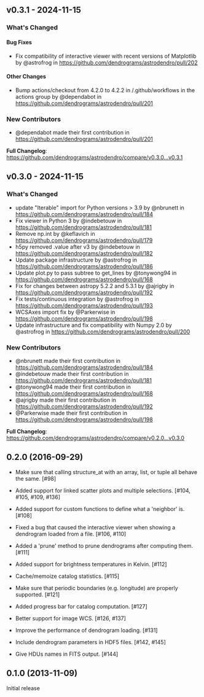 ## v0.3.1 - 2024-11-15

<!-- Release notes generated using configuration in .github/release.yml at main -->
### What's Changed

#### Bug Fixes

* Fix compatibility of interactive viewer with recent versions of Matplotlib by @astrofrog in https://github.com/dendrograms/astrodendro/pull/202

#### Other Changes

* Bump actions/checkout from 4.2.0 to 4.2.2 in /.github/workflows in the actions group by @dependabot in https://github.com/dendrograms/astrodendro/pull/201

### New Contributors

* @dependabot made their first contribution in https://github.com/dendrograms/astrodendro/pull/201

**Full Changelog**: https://github.com/dendrograms/astrodendro/compare/v0.3.0...v0.3.1

## v0.3.0 - 2024-11-15

<!-- Release notes generated using configuration in .github/release.yml at main -->
### What's Changed

* update "Iterable" import for Python versions > 3.9 by @nbrunett in https://github.com/dendrograms/astrodendro/pull/184
* Fix viewer in Python 3 by @indebetouw in https://github.com/dendrograms/astrodendro/pull/181
* Remove np.int by @keflavich in https://github.com/dendrograms/astrodendro/pull/179
* h5py removed .value after v3 by @indebetouw in https://github.com/dendrograms/astrodendro/pull/182
* Update package infrastructure by @astrofrog in https://github.com/dendrograms/astrodendro/pull/186
* Update plot.py to pass subtree to get_lines by @tonywong94 in https://github.com/dendrograms/astrodendro/pull/168
* Fix for changes between astropy 5.2.2 and 5.3.1 by @ajrigby in https://github.com/dendrograms/astrodendro/pull/192
* Fix tests/continuous integration by @astrofrog in https://github.com/dendrograms/astrodendro/pull/193
* WCSAxes import fix by @Parkerwise in https://github.com/dendrograms/astrodendro/pull/198
* Update infrastructure and fix compatibility with Numpy 2.0 by @astrofrog in https://github.com/dendrograms/astrodendro/pull/200

### New Contributors

* @nbrunett made their first contribution in https://github.com/dendrograms/astrodendro/pull/184
* @indebetouw made their first contribution in https://github.com/dendrograms/astrodendro/pull/181
* @tonywong94 made their first contribution in https://github.com/dendrograms/astrodendro/pull/168
* @ajrigby made their first contribution in https://github.com/dendrograms/astrodendro/pull/192
* @Parkerwise made their first contribution in https://github.com/dendrograms/astrodendro/pull/198

**Full Changelog**: https://github.com/dendrograms/astrodendro/compare/v0.2.0...v0.3.0

## 0.2.0 (2016-09-29)

- Make sure that calling structure_at with an array, list, or tuple all behave the same. [#98]
  
- Added support for linked scatter plots and multiple selections. [#104, #105, #109, #136]
  
- Added support for custom functions to define what a 'neighbor' is. [#108]
  
- Fixed a bug that caused the interactive viewer when showing a dendrogram loaded from a file. [#106, #110]
  
- Added a 'prune' method to prune dendrograms after computing them. [#111]
  
- Added support for brightness temperatures in Kelvin. [#112]
  
- Cache/memoize catalog statistics. [#115]
  
- Make sure that periodic boundaries (e.g. longitude) are properly supported. [#121]
  
- Added progress bar for catalog computation. [#127]
  
- Better support for image WCS. [#126, #137]
  
- Improve the performance of dendrogram loading. [#131]
  
- Include dendrogram parameters in HDF5 files. [#142, #145]
  
- Give HDUs names in FITS output. [#144]
  

## 0.1.0 (2013-11-09)

Initial release
